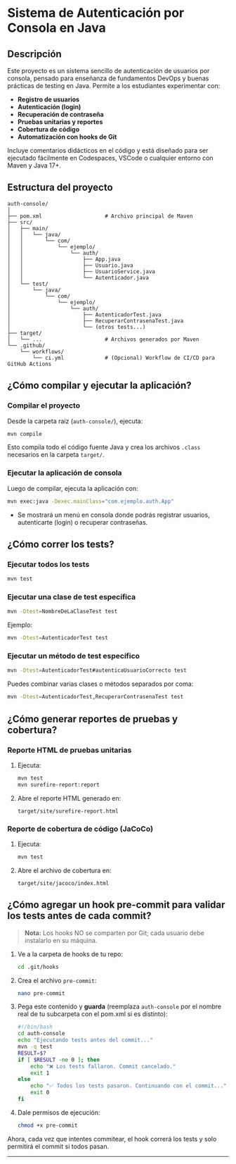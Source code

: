 # Sistema de Autenticación por Consola en Java

## Descripción

Este proyecto es un sistema sencillo de autenticación de usuarios por consola, pensado para enseñanza de fundamentos DevOps y buenas prácticas de testing en Java. Permite a los estudiantes experimentar con:

- **Registro de usuarios**
- **Autenticación (login)**
- **Recuperación de contraseña**
- **Pruebas unitarias y reportes**
- **Cobertura de código**
- **Automatización con hooks de Git**

Incluye comentarios didácticos en el código y está diseñado para ser ejecutado fácilmente en Codespaces, VSCode o cualquier entorno con Maven y Java 17+.

## Estructura del proyecto

```plaintext
auth-console/
│
├── pom.xml                    # Archivo principal de Maven
├── src/
│   ├── main/
│   │   └── java/
│   │       └── com/
│   │           └── ejemplo/
│   │               └── auth/
│   │                   ├── App.java
│   │                   ├── Usuario.java
│   │                   ├── UsuarioService.java
│   │                   └── Autenticador.java
│   └── test/
│       └── java/
│           └── com/
│               └── ejemplo/
│                   └── auth/
│                       ├── AutenticadorTest.java
│                       ├── RecuperarContrasenaTest.java
│                       └── (otros tests...)
├── target/
│   └── ...                    # Archivos generados por Maven
└── .github/
    └── workflows/
        └── ci.yml             # (Opcional) Workflow de CI/CD para GitHub Actions
```

## ¿Cómo compilar y ejecutar la aplicación?

### **Compilar el proyecto**

Desde la carpeta raíz (`auth-console/`), ejecuta:

```bash
mvn compile
```

Esto compila todo el código fuente Java y crea los archivos `.class` necesarios en la carpeta `target/`.

### **Ejecutar la aplicación de consola**

Luego de compilar, ejecuta la aplicación con:

```bash
mvn exec:java -Dexec.mainClass="com.ejemplo.auth.App"
```

* Se mostrará un menú en consola donde podrás registrar usuarios, autenticarte (login) o recuperar contraseñas.

## ¿Cómo correr los tests?

### **Ejecutar todos los tests**

```bash
mvn test
```

### **Ejecutar una clase de test específica**

```bash
mvn -Dtest=NombreDeLaClaseTest test
```

Ejemplo:

```bash
mvn -Dtest=AutenticadorTest test
```

### **Ejecutar un método de test específico**

```bash
mvn -Dtest=AutenticadorTest#autenticaUsuarioCorrecto test
```

Puedes combinar varias clases o métodos separados por coma:

```bash
mvn -Dtest=AutenticadorTest,RecuperarContrasenaTest test
```

## ¿Cómo generar reportes de pruebas y cobertura?

### **Reporte HTML de pruebas unitarias**

1. Ejecuta:

   ```bash
   mvn test
   mvn surefire-report:report
   ```

2. Abre el reporte HTML generado en:

   ```
   target/site/surefire-report.html
   ```

### **Reporte de cobertura de código (JaCoCo)**

1. Ejecuta:

   ```bash
   mvn test
   ```

2. Abre el archivo de cobertura en:

   ```
   target/site/jacoco/index.html
   ```

## ¿Cómo agregar un hook pre-commit para validar los tests antes de cada commit?

> **Nota:** Los hooks NO se comparten por Git; cada usuario debe instalarlo en su máquina.

1. Ve a la carpeta de hooks de tu repo:

   ```bash
   cd .git/hooks
   ```

2. Crea el archivo `pre-commit`:

   ```bash
   nano pre-commit
   ```

3. Pega este contenido y **guarda** (reemplaza `auth-console` por el nombre real de tu subcarpeta con el pom.xml si es distinto):

   ```bash
   #!/bin/bash
   cd auth-console
   echo "Ejecutando tests antes del commit..."
   mvn -q test
   RESULT=$?
   if [ $RESULT -ne 0 ]; then
       echo "❌ Los tests fallaron. Commit cancelado."
       exit 1
   else
       echo "✅ Todos los tests pasaron. Continuando con el commit..."
       exit 0
   fi
   ```

4. Dale permisos de ejecución:

   ```bash
   chmod +x pre-commit
   ```

Ahora, cada vez que intentes commitear, el hook correrá los tests y solo permitirá el commit si todos pasan.

---